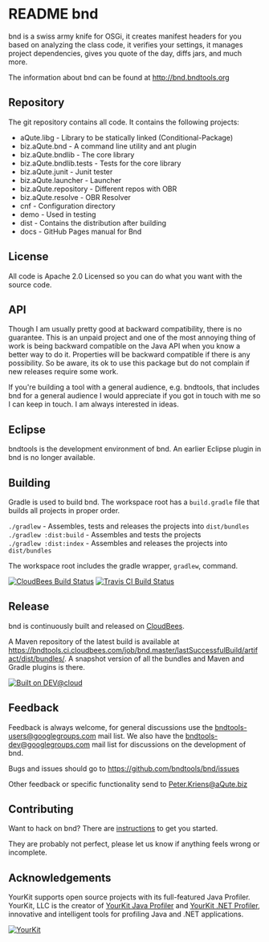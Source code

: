 # README bnd
bnd is a swiss army knife for OSGi, it creates manifest headers for you based on 
analyzing the class code, it verifies your settings, it manages project dependencies,
gives you quote of the day, diffs jars, and much more. 

The information about bnd can be found at <http://bnd.bndtools.org>

## Repository
The git repository contains all code. It contains the following projects:

* aQute.libg - Library to be statically linked (Conditional-Package)
* biz.aQute.bnd - A command line utility and ant plugin
* biz.aQute.bndlib - The core library
* biz.aQute.bndlib.tests - Tests for the core library
* biz.aQute.junit - Junit tester
* biz.aQute.launcher - Launcher
* biz.aQute.repository - Different repos with OBR
* biz.aQute.resolve - OBR Resolver
* cnf - Configuration directory
* demo - Used in testing
* dist - Contains the distribution after building
* docs - GitHub Pages manual for Bnd

## License
All code is Apache 2.0 Licensed so you can do what you want with the source code. 

## API
Though I am usually pretty good at backward compatibility, there is no guarantee. This
is an unpaid project and one of the most annoying thing of work is being backward compatible
on the Java API when you know a better way to do it. Properties will be backward compatible
if there is any possibility. So be aware, its ok to use this package but do not complain
if new releases require some work.

If you're building a tool with a general audience, e.g. bndtools,  that includes bnd 
for a general audience I would appreciate if you got in touch with me so I can keep 
in touch. I am always interested in ideas.

## Eclipse
bndtools is the development environment of bnd. An earlier Eclipse plugin in bnd is no longer
available.

## Building
Gradle is used to build bnd. The workspace root has a `build.gradle` file that builds all projects in proper order.

`./gradlew`              - Assembles, tests and releases the projects into `dist/bundles`  
`./gradlew :dist:build`  - Assembles and tests the projects  
`./gradlew :dist:index`  - Assembles and releases the projects into `dist/bundles`  

The workspace root includes the gradle wrapper, `gradlew`, command.

[![CloudBees Build Status](https://bndtools.ci.cloudbees.com/job/bnd.master/badge/icon)](https://bndtools.ci.cloudbees.com/job/bnd.master/)
[![Travis CI Build Status](https://travis-ci.org/bndtools/bnd.svg?branch=master)](https://travis-ci.org/bndtools/bnd)

## Release
bnd is continuously built and released on [CloudBees](https://bndtools.ci.cloudbees.com/).

A Maven repository of the latest build is available at <https://bndtools.ci.cloudbees.com/job/bnd.master/lastSuccessfulBuild/artifact/dist/bundles/>.
A snapshot version of all the bundles and Maven and Gradle plugins is there.

[![Built on DEV@cloud](http://www.cloudbees.com/sites/default/files/Button-Built-on-CB-1.png)](http://www.cloudbees.com/foss/foss-dev.cb)

## Feedback
Feedback is always welcome, for general discussions use the [bndtools-users@googlegroups.com](https://groups.google.com/d/forum/bndtools-users) mail list. We also have the [bndtools-dev@googlegroups.com](https://groups.google.com/d/forum/bndtools-dev) mail list for discussions on the development of bnd.

Bugs and issues should go to <https://github.com/bndtools/bnd/issues>

Other feedback or specific functionality send to <Peter.Kriens@aQute.biz>

## Contributing

Want to hack on bnd? There are [instructions](CONTRIBUTING.md) to get you
started.

They are probably not perfect, please let us know if anything feels
wrong or incomplete.

## Acknowledgements
YourKit supports open source projects with its full-featured Java Profiler. YourKit, LLC is the creator of [YourKit Java Profiler](https://www.yourkit.com/java/profiler/index.jsp) and [YourKit .NET Profiler](https://www.yourkit.com/.net/profiler/index.jsp), innovative and intelligent tools for profiling Java and .NET applications.

[![YourKit](https://www.yourkit.com/images/yklogo.png)](https://www.yourkit.com/)
